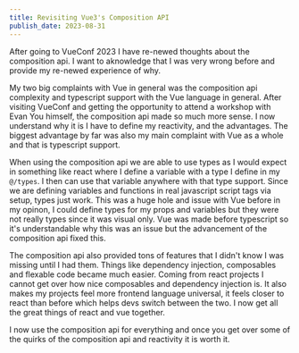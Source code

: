```yaml
---
title: Revisiting Vue3's Composition API
publish_date: 2023-08-31
---
```


After going to VueConf 2023 I have re-newed thoughts about the composition api. I want to aknowledge that I was very wrong before and provide my re-newed experience of why.

My two big complaints with Vue in general was the composition api complexity and typescript support with the Vue language in general. After visiting VueConf and getting the opportunity to attend a workshop with Evan You himself, the composition api made so much more sense. I now understand why it is I have to define my reactivity, and the advantages. The biggest advantage by far was also my main complaint with Vue as a whole and that is typescript support.

When using the composition api we are able to use types as I would expect in something like react where I define a variable with a type I define in my `@/types`. I then can use that variable anywhere with that type support. Since we are defining variables and functions in real javascript script tags via setup, types just work. This was a huge hole and issue with Vue before in my opinon, I could define types for my props and variables but they were not really types since it was visual only. Vue was made before typescript so it's understandable why this was an issue but the advancement of the composition api fixed this.

The composition api also provided tons of features that I didn't know I was missing until I had them. Things like dependency injection, composables and flexable code became much easier. Coming from react projects I cannot get over how nice composables and dependency injection is. It also makes my projects feel more frontend language universal, it feels closer to react than before which helps devs switch between the two. I now get all the great things of react and vue together.

I now use the composition api for everything and once you get over some of the quirks of the composition api and reactivity it is worth it.

